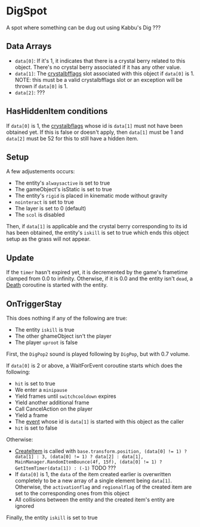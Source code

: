 # DigSpot
A spot where something can be dug out using Kabbu's Dig ???

## Data Arrays
- `data[0]`: If it's 1, it indicates that there is a crystal berry related to this object. There's no crystal berry associated if it has any other value.
- `data[1]`: The [crystalbfflags](../../../Enums%20and%20IDs/crystalbfflags.md) slot associated with this object if `data[0]` is 1. NOTE: this must be a valid crystalbfflags slot or an exception will be thrown if `data[0]` is 1.
- `data[2]`: ???

## HasHiddenItem conditions
If `data[0]` is 1, the [crystalbflags](../../Enums%20and%20IDs/crystalbfflags.md) whose id is `data[1]` must not have been obtained yet. If this is false or doesn't apply, then `data[1]` must be 1 and `data[2]` must be 52 for this to still have a hidden item.

## Setup
A few adjustements occurs:
- The entity's `alwaysactive` is set to true
- The gameObject's isStatic is set to true
- The entity's `rigid` is placed in kinematic mode without gravity
- `nointeract` is set to true
- The layer is set to 0 (default)
- The `scol` is disabled

Then, if `data[1]` is applicable and the crystal berry corresponding to its id has been obtained, the entity's `iskill` is set to true which ends this object setup as the grass will not appear.

## Update
If the `timer` hasn't expired yet, it is decremented by the game's frametime clamped from 0.0 to infinity. Otherwise, if it is 0.0 and the entity isn't `dead`, a [Death](../../EntityControl/Notable%20methods/Death.md) coroutine is started with the entity.

## OnTriggerStay
This does nothing if any of the following are true:
- The entity `iskill` is true
- The other ghameObject isn't the player
- The player `uproot` is false

First, the `DigPop2` sound is played following by `DigPop`, but with 0.7 volume.

If `data[0]` is 2 or above, a WaitForEvent coroutine starts which does the following:
- `hit` is set to true
- We enter a `minipause`
- Yield frames until `switchcooldown` expires
- Yield another additional frame
- Call CancelAction on the player
- Yield a frame
- The [event](../../../Enums%20and%20IDs/Events.md) whose id is `data[1]` is started with this object as the caller
- `hit` is set to false

Otherwise:
- [CreateItem](../CreateItem.md) is called with `base.transform.position, (data[0] != 1) ? data[1] : 3, (data[0] != 1) ? data[2] : data[1], MainManager.RandomItemBounce(4f, 15f), (data[0] != 1) ? GetItemTimer(data[1]) : (-1)` TODO ???
- If `data[0]` is 1, the `data` of the item created earlier is overwritten completely to be a new array of a single element being `data[1]`. Otherwise, the `activationflag` and `regionalflag` of the created item are set to the corresponding ones from this object
- All collisions between the entity and the created item's entity are ignored

Finally, the entity `iskill` is set to true
